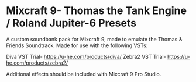 # Mixcraft 9- Thomas the Tank Engine / Roland Jupiter-6 Presets
A custom soundbank pack for Mixcraft 9, made to emulate the Thomas &amp; Friends Soundtrack.
Made for use with the following VSTs:


Diva VST Trial- https://u-he.com/products/diva/
Zebra2 VST Trial- https://u-he.com/products/zebra2/

Additional effects should be included with Mixcraft 9 Pro Studio.
